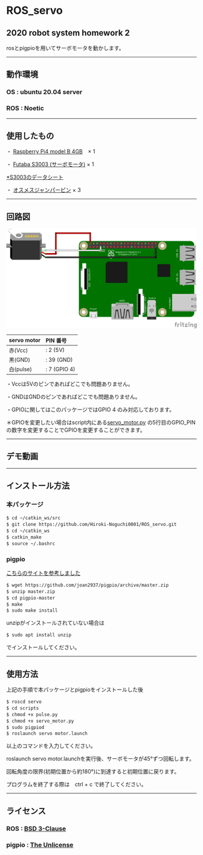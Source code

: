 # ROS_servo
## 2020 robot system homework 2

rosとpigpioを用いてサーボモータを動かします。

---
## 動作環境

### OS : ubuntu 20.04 server

### ROS : Noetic

---
## 使用したもの

・ [Raspberry Pi4 model B 4GB](https://akizukidenshi.com/catalog/g/gM-14778/)　× 1

・ [Futaba S3003 (サーボモータ)](https://www.rc.futaba.co.jp/servo_air/analog/s3003.html) × 1

   [*S3003のデータシート](http://www.es.co.th/schemetic/pdf/et-servo-s3003.pdf)
   
・ [オスメスジャンパーピン](https://akizukidenshi.com/catalog/g/gC-08934/) × 3

---
## 回路図
![回路図](https://github.com/Hiroki-Noguchi0001/ROS_servo/blob/images/image1.png "回路図")

| servo motor | PIN 番号     |
|:------------|:-------------|
| 赤(Vcc)     | : 2 (5V)     |
| 黒(GND)     | : 39 (GND)   |
| 白(pulse)   | : 7 (GPIO 4) |

・Vccは5Vのピンであればどこでも問題ありません。

・GNDはGNDのピンであればどこでも問題ありません。

・GPIOに関してはこのパッケージではGPIO 4 のみ対応しております。

＊GPIOを変更したい場合はscript内にある[servo_motor.py](https://github.com/Hiroki-Noguchi0001/ROS_servo/blob/master/scripts/servo_motor.py)
の5行目のGPIO_PINの数字を変更することでGPIOを変更することができます。

---
## デモ動画

---
## インストール方法

### 本パッケージ

```sh
$ cd ~/catkin_ws/src
$ git clone https://github.com/Hiroki-Noguchi0001/ROS_servo.git
$ cd ~/catkin_ws
$ catkin_make
$ source ~/.bashrc
```

### pigpio

[こちらのサイトを参考しました](http://abyz.me.uk/rpi/pigpio/download.html)

```sh
$ wget https://github.com/joan2937/pigpio/archive/master.zip
$ unzip master.zip
$ cd pigpio-master
$ make
$ sudo make install
```
unzipがインストールされていない場合は
```sh
$ sudo apt install unzip
```
でインストールしてください。

---
## 使用方法

上記の手順で本パッケージとpigpioをインストールした後

```sh
$ roscd servo
$ cd scripts
$ chmod +x pulse.py
$ chmod +x servo_motor.py
$ sudo pigpiod
$ roslaunch servo motor.launch
```
以上のコマンドを入力してください。

roslaunch servo motor.launchを実行後、サーボモータが45°ずつ回転します。

回転角度の限界(初期位置から約180°)に到達すると初期位置に戻ります。

プログラムを終了する際は　ctrl + c で終了してください。

---
## ライセンス

### ROS : [BSD 3-Clause](https://github.com/Hiroki-Noguchi0001/ROS_servo/blob/master/LICENSE)

### pigpio : [The Unlicense](https://github.com/joan2937/pigpio/blob/master/UNLICENCE)
